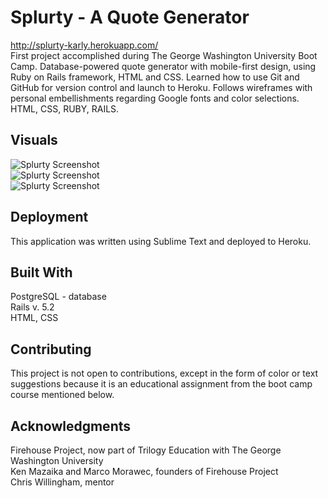 # Splurty - A Quote Generator <br />
http://splurty-karly.herokuapp.com/ <br />
First project accomplished during The George Washington University Boot Camp. Database-powered quote generator with mobile-first design, using Ruby on Rails framework, HTML and CSS. Learned how to use Git and GitHub for version control and launch to Heroku. Follows wireframes with personal embellishments regarding Google fonts and color selections. HTML, CSS, RUBY, RAILS. <br />

## Visuals
<img src="splurty1.png" alt="Splurty Screenshot">
<br />
<img src="splurty2.png" alt="Splurty Screenshot">
<br />
<img src="splurty3.png" alt="Splurty Screenshot">
<br />
 
## Deployment

This application was written using Sublime Text and deployed to Heroku. 

## Built With

PostgreSQL - database <br />
Rails v. 5.2 <br />
HTML, CSS <br />

## Contributing

This project is not open to contributions, except in the form of color or text suggestions because it is an educational assignment from the boot camp course mentioned below. 

## Acknowledgments

Firehouse Project, now part of Trilogy Education with The George Washington University <br />
Ken Mazaika and Marco Morawec, founders of Firehouse Project <br />
Chris Willingham, mentor <br />
